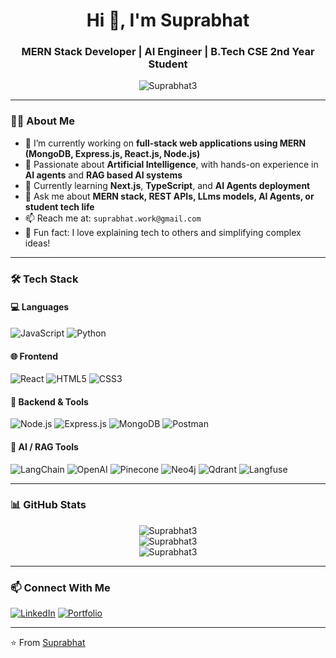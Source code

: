 <h1 align="center">Hi 👋, I'm Suprabhat</h1>
<h3 align="center">MERN Stack Developer | AI Engineer | B.Tech CSE 2nd Year Student</h3>

<p align="center">
  <img src="https://komarev.com/ghpvc/?username=Suprabhat3e&label=Profile%20views&color=0e75b6&style=flat" alt="Suprabhat3" />
</p>

---

### 👨‍💻 About Me
- 🔭 I’m currently working on **full-stack web applications using MERN (MongoDB, Express.js, React.js, Node.js)**  
- 🤖 Passionate about **Artificial Intelligence**, with hands-on experience in **AI agents** and **RAG based AI systems**
- 🌱 Currently learning **Next.js**, **TypeScript**, and **AI Agents deployment**
- 💬 Ask me about **MERN stack, REST APIs, LLms models, AI Agents, or student tech life**
- 📫 Reach me at: `suprabhat.work@gmail.com`  
- 🧠 Fun fact: I love explaining tech to others and simplifying complex ideas!

---

### 🛠️ Tech Stack
#### 💻 Languages
![JavaScript](https://img.shields.io/badge/-JavaScript-black?style=flat-square&logo=javascript)
![Python](https://img.shields.io/badge/-Python-black?style=flat-square&logo=python)

#### 🌐 Frontend
![React](https://img.shields.io/badge/-React-black?style=flat-square&logo=react)
![HTML5](https://img.shields.io/badge/-HTML5-E34F26?style=flat-square&logo=html5)
![CSS3](https://img.shields.io/badge/-CSS3-1572B6?style=flat-square&logo=css3)

#### 🔧 Backend & Tools
![Node.js](https://img.shields.io/badge/-Node.js-black?style=flat-square&logo=node.js)
![Express.js](https://img.shields.io/badge/-Express.js-black?style=flat-square&logo=express)
![MongoDB](https://img.shields.io/badge/-MongoDB-black?style=flat-square&logo=mongodb)
![Postman](https://img.shields.io/badge/-Postman-black?style=flat-square&logo=postman)

#### 🤖 AI / RAG Tools
![LangChain](https://img.shields.io/badge/-LangChain-black?style=flat-square)
![OpenAI](https://img.shields.io/badge/-OpenAI-black?style=flat-square&logo=openai)
![Pinecone](https://img.shields.io/badge/-Pinecone-black?style=flat-square)
![Neo4j](https://img.shields.io/badge/-Neo4j-black?style=flat-square&logo=neo4j)
![Qdrant](https://img.shields.io/badge/-Qdrant-black?style=flat-square)
![Langfuse](https://img.shields.io/badge/-Langfuse-black?style=flat-square)

---

### 📊 GitHub Stats
<p align="center">
  <img src="https://github-readme-stats.vercel.app/api?username=Suprabhat3&show_icons=true&theme=radical" alt="Suprabhat3" />
  <br />
  <img src="https://github-readme-streak-stats.herokuapp.com/?user=Suprabhat3&theme=radical" alt="Suprabhat3" />
  <br />
  <img src="https://github-readme-stats.vercel.app/api/top-langs/?username=Suprabhat3&layout=compact&theme=radical" alt="Suprabhat3" />
</p>

---

### 📫 Connect With Me
[![LinkedIn](https://img.shields.io/badge/-LinkedIn-blue?style=flat-square&logo=Linkedin&logoColor=white&link=https://linkedin.com/suprabhatt)](https://linkedin.com/in/suprabhatt)
[![Portfolio](https://img.shields.io/badge/-Portfolio-black?style=flat-square&logo=web)](https://suprabhat.site/)

---

⭐️ From [Suprabhat](https://github.com/Suprabhat3)

